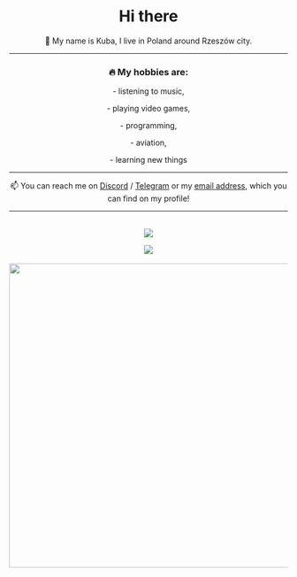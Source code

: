 <h1 align="center">Hi there</h1> 
<p align="center">👋 My name is Kuba, I live in Poland around Rzeszów city. </p>
<hr>
<h3 align="center">🔥 My hobbies are: </h3>

<div align="center">
		<p>- listening to music,</p> 
		<p>- playing video games,</p> 
		<p>- programming,</p> 
		<p>- aviation,</p>
		<p>- learning new things</p> 
</div>
<hr>
<p align="center">📫 You can reach me on <a target="_blank" href="https://discord.com/users/483339397144772608">Discord</a> / <a target="_blank" href="https://t.me/rederek64">Telegram</a> or my <a target="_blank" href="mailto:rederek64@gmail.com">email address</a>, which you can find on my profile!</p>
<hr>


<!--lang icons-->
<p align="center">
	<br>
  <a href="https://skillicons.dev">
    <img src="https://skillicons.dev/icons?i=nodejs,js,ts,html,css,discordjs&theme=dark&perline=9" />
  </a>
</p>

<!--profile rating-->
<div align="center">
	<img src="https://github-readme-stats.vercel.app/api?username=rederek64&show_icons=true&theme=cobalt">
</div>

<!--languages used-->
<div align="center">
	<br>
	<img width="550px" align="center" src="https://wakatime.com/share/@7ddd9c07-3d30-4314-8234-841dff26e5ee/5c90db74-438f-4597-9f50-1e4c8ff4b2d3.svg">
	<br>
</div>
